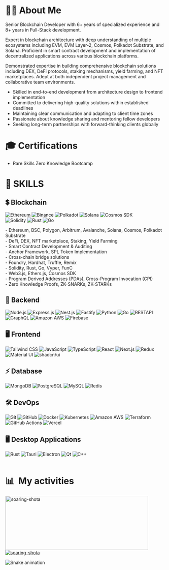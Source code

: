 # 👨‍💻 About Me

Senior Blockchain Developer with 6+ years of specialized experience and 8+ years in Full-Stack development. 

Expert in blockchain architecture with deep understanding of multiple ecosystems including EVM, EVM Layer-2, Cosmos, Polkadot Substrate, and Solana. Proficient in smart contract development and implementation of decentralized applications across various blockchain platforms.

Demonstrated expertise in building comprehensive blockchain solutions including DEX, DeFi protocols, staking mechanisms, yield farming, and NFT marketplaces. Adept at both independent project management and collaborative team environments.

- Skilled in end-to-end development from architecture design to frontend implementation
- Committed to delivering high-quality solutions within established deadlines
- Maintaining clear communication and adapting to client time zones
- Passionate about knowledge sharing and mentoring fellow developers
- Seeking long-term partnerships with forward-thinking clients globally

# 🎓 Certifications
- Rare Skills Zero Knowledge Bootcamp

# 🚀 SKILLS
## 💲 Blockchain
<p>
<span>
  <img alt="Ethereum" src="https://img.shields.io/badge/Ethereum-3C3C3D?style=for-the-badge&logo=Ethereum&logoColor=white" />
  <img alt="Binance" src="https://img.shields.io/badge/Binance-FCD535?style=for-the-badge&logo=binance&logoColor=white" />
  <img alt="Polkadot" src="https://img.shields.io/badge/polkadot-E6007A?style=for-the-badge&logo=polkadot&logoColor=000" />
  <img alt="Solana" src="https://img.shields.io/badge/Solana-9945FF?style=for-the-badge&logo=solana&logoColor=white" />
  <img alt="Cosmos SDK" src="https://img.shields.io/badge/Cosmos%20SDK-1E1E1E?style=for-the-badge&logo=cosmos&logoColor=white" />
  <br/>
  <img alt="Solidity" src="https://img.shields.io/badge/Solidity-%23363636.svg?style=for-the-badge&logo=solidity&logoColor=white" />
  <img alt="Rust" src="https://img.shields.io/badge/Rust-000000?style=for-the-badge&logo=rust&logoColor=white" />
  <img alt="Go" src="https://img.shields.io/badge/go-%2300ADD8.svg?style=for-the-badge&logo=go&logoColor=white" />
</span>
</p>
- Ethereum, BSC, Polygon, Arbitrum, Avalanche, Solana, Cosmos, Polkadot Substrate <br/>
- DeFi, DEX, NFT marketplace, Staking, Yield Farming <br/>
- Smart Contract Development & Auditing <br/>
- Anchor Framework, SPL Token Implementation <br/>
- Cross-chain bridge solutions <br/>
- Foundry, Hardhat, Truffle, Remix <br/>
- Solidity, Rust, Go, Vyper, FunC <br/>
- Web3.js, Ethers.js, Cosmos SDK <br/>
- Program Derived Addresses (PDAs), Cross-Program Invocation (CPI) <br/>
- Zero Knowledge Proofs, ZK-SNARKs, ZK-STARKs <br/>


## 🔧 Backend
<span>
  <img alt="Node.js" src="https://img.shields.io/badge/Node.js-43853D?style=for-the-badge&logo=node.js&logoColor=white" />
  <img alt="Express.js" src="https://img.shields.io/static/v1?style=for-the-badge&message=Express&color=000000&logo=Express&logoColor=FFFFFF&label=" />
  <img alt="Nest.js" src="https://img.shields.io/badge/nestjs-%23E0234E.svg?style=for-the-badge&logo=nestjs&logoColor=white" />
  <img alt="Fastify" src="https://img.shields.io/badge/fastify-%23000000.svg?style=for-the-badge&logo=fastify&logoColor=white" />
  <img alt="Python" src="https://img.shields.io/badge/Python-3776AB?style=for-the-badge&logo=python&logoColor=white" />
  <img alt="Go" src="https://img.shields.io/badge/go-%2300ADD8.svg?style=for-the-badge&logo=go&logoColor=white" />
  <img alt="RESTAPI" src="https://img.shields.io/static/v1?style=for-the-badge&message=REST+API&color=005571&logo=RESTAPI&logoColor=FFFFFF&label=" />
  <img alt="GraphQL" src="https://img.shields.io/badge/-GraphQL-E10098?style=for-the-badge&logo=graphql&logoColor=white" />
  <img alt="Amazon AWS" src="https://img.shields.io/badge/Amazon_AWS-232F3E?style=for-the-badge&logo=amazon-aws&logoColor=white" />
  <img alt="Firebase" src="https://img.shields.io/badge/firebase-%23039BE5.svg?style=for-the-badge&logo=firebase" />
</span>

## 🖥️ Frontend
<span>
  <img alt="Tailwind CSS" src="https://img.shields.io/badge/Tailwind_CSS-38B2AC?style=for-the-badge&logo=tailwind-css&logoColor=white" />
  <img alt="JavaScript" src="https://img.shields.io/badge/javascript-%23323330.svg?style=for-the-badge&logo=javascript&logoColor=%23F7DF1E" />
  <img alt="TypeScript" src="https://img.shields.io/badge/TypeScript-007ACC?style=for-the-badge&logo=typescript&logoColor=white" />
  <img alt="React" src="https://img.shields.io/badge/React-20232A?style=for-the-badge&logo=react&logoColor=61DAFB" />
  <img alt="Next.js" src="https://img.shields.io/badge/Next-black?style=for-the-badge&logo=next.js&logoColor=white" />
  <img alt="Redux" src="https://img.shields.io/badge/Redux-593D88?style=for-the-badge&logo=redux&logoColor=white" />
  <img alt="Material UI" src="https://img.shields.io/badge/Material--UI-0081CB?style=for-the-badge&logo=material-ui&logoColor=white" />
  <img alt="shadcn/ui" src="https://img.shields.io/badge/shadcn%2Fui-000000?style=for-the-badge&logo=shadcnui&logoColor=white" />
</span>


## ⚡ Database
<span>
  <img alt="MongoDB" src="https://img.shields.io/badge/MongoDB-%234ea94b.svg?&style=for-the-badge&logo=mongodb&logoColor=white" />
  <img alt="PostgreSQL" src="https://img.shields.io/badge/postgres-%23316192.svg?&style=for-the-badge&logo=postgresql&logoColor=white" />
  <img alt="MySQL" src="https://img.shields.io/static/v1?style=for-the-badge&message=MySQL&color=4053D6&logo=MySQL&logoColor=FFFFFF&label=" />
  <img alt="Redis" src="https://img.shields.io/badge/redis-%23DD0031.svg?&style=for-the-badge&logo=redis&logoColor=white" />
</span>

## 🛠️ DevOps
<span>
  <img alt="Git" src="https://img.shields.io/badge/git-%23F05033.svg?style=for-the-badge&logo=git&logoColor=white" />
  <img alt="GitHub" src="https://img.shields.io/badge/github-%23121011.svg?style=for-the-badge&logo=github&logoColor=white" />
  <img alt="Docker" src="https://img.shields.io/badge/docker-%230db7ed.svg?style=for-the-badge&logo=docker&logoColor=white" />
  <img alt="Kubernetes" src="https://img.shields.io/badge/kubernetes-%23326ce5.svg?style=for-the-badge&logo=kubernetes&logoColor=white" />
  <img alt="Amazon AWS" src="https://img.shields.io/badge/Amazon_AWS-232F3E?style=for-the-badge&logo=amazon-aws&logoColor=white" />
  <img alt="Terraform" src="https://img.shields.io/badge/terraform-%235835CC.svg?style=for-the-badge&logo=terraform&logoColor=white" />
  <img alt="GitHub Actions" src="https://img.shields.io/badge/github%20actions-%232671E5.svg?style=for-the-badge&logo=githubactions&logoColor=white" />
  <img alt="Vercel" src="https://img.shields.io/badge/vercel-%23000000.svg?style=for-the-badge&logo=vercel&logoColor=white" />
</span>

## 🖥️ Desktop Applications
<span>
  <img alt="Rust" src="https://img.shields.io/badge/Rust-000000?style=for-the-badge&logo=rust&logoColor=white" />
  <img alt="Tauri" src="https://img.shields.io/badge/tauri-%2324C8DB.svg?style=for-the-badge&logo=tauri&logoColor=white" />
  <img alt="Electron" src="https://img.shields.io/badge/Electron-191970?style=for-the-badge&logo=Electron&logoColor=white" />
  <img alt="Qt" src="https://img.shields.io/badge/Qt-%23217346.svg?style=for-the-badge&logo=Qt&logoColor=white" />
  <img alt="C++" src="https://img.shields.io/badge/c++-%2300599C.svg?style=for-the-badge&logo=c%2B%2B&logoColor=white" />
</span>

<br/>
<br/>

# 📊 &nbsp;My activities

  <a href="https://github.com/soaring-shota">
    <img width=450 height=170 align="center" alt="soaring-shota" src="https://github-readme-stats.vercel.app/api?username=soaring-shota&theme=midnight-purple&show_icons=true&bg_color=0D1117&hide_border=true&count_private=true" />
  </a>
  <a href="https://github.com/soaring-shota">
    <img align="center" alt="soaring-shota" src="https://github-readme-stats.vercel.app/api/top-langs/?username=soaring-shota&theme=midnight-purple&layout=compact&bg_color=0D1117&hide_border=true&count_private=true" />
  </a>
</div>

![Snake animation](https://raw.githubusercontent.com/roychan0317/roychan0317/9e9b51e02fe60e4f7e20a1a8be7b689ab3e23b51/github-contribution-grid-snake.svg)